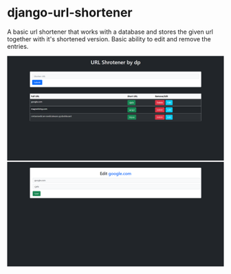 # django-url-shortener
A basic url shortener that works with a database and stores the given url together with it's shortened version. Basic ability to edit and remove the entries.

![](https://github.com/JimPouris/django-url-shortener/blob/main/static/Images/git-django-desc.PNG)
![](https://github.com/JimPouris/django-url-shortener/blob/main/static/Images/git-django-desc.-2PNG.PNG)

